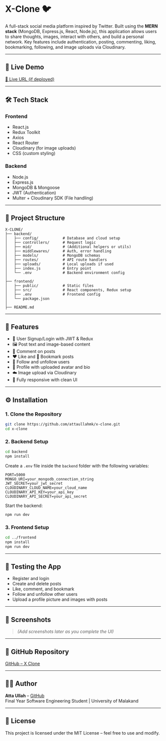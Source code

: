 
# X-Clone 🐦

A full-stack social media platform inspired by Twitter. Built using the **MERN stack** (MongoDB, Express.js, React, Node.js), this application allows users to share thoughts, images, interact with others, and build a personal network. Key features include authentication, posting, commenting, liking, bookmarking, following, and image uploads via Cloudinary.

---

## 🚀 Live Demo

[🔗 Live URL (if deployed)](https://your-live-link.com)

---

## 🛠 Tech Stack

### Frontend
- React.js
- Redux Toolkit
- Axios
- React Router
- Cloudinary (for image uploads)
- CSS (custom styling)

### Backend
- Node.js
- Express.js
- MongoDB & Mongoose
- JWT (Authentication)
- Multer + Cloudinary SDK (File handling)

---

## 📁 Project Structure

```
X-CLONE/
├── backend/
│   ├── config/           # Database and cloud setup
│   ├── controllers/      # Request logic
│   ├── mid/              # (Additional helpers or utils)
│   ├── middlewares/      # Auth, error handling
│   ├── models/           # MongoDB schemas
│   ├── routes/           # API route handlers
│   ├── uploads/          # Local uploads if used
│   ├── index.js          # Entry point
│   └── .env              # Backend environment config
│
├── frontend/
│   ├── public/           # Static files
│   ├── src/              # React components, Redux setup
│   ├── .env              # Frontend config
│   └── package.json
│
├── README.md
```

---

## 🌟 Features

- 🔐 User Signup/Login with JWT & Redux
- 🖼️ Post text and image-based content
- 💬 Comment on posts
- ❤️ Like and 📌 Bookmark posts
- 👥 Follow and unfollow users
- 👤 Profile with uploaded avatar and bio
- ☁️ Image upload via Cloudinary
- 📱 Fully responsive with clean UI

---

## ⚙️ Installation

### 1. Clone the Repository

```bash
git clone https://github.com/attaullahmk/x-clone.git
cd x-clone
```

### 2. Backend Setup

```bash
cd backend
npm install
```

Create a `.env` file inside the `backend` folder with the following variables:

```env
PORT=5000
MONGO_URI=your_mongodb_connection_string
JWT_SECRET=your_jwt_secret
CLOUDINARY_CLOUD_NAME=your_cloud_name
CLOUDINARY_API_KEY=your_api_key
CLOUDINARY_API_SECRET=your_api_secret
```

Start the backend:

```bash
npm run dev
```

### 3. Frontend Setup

```bash
cd ../frontend
npm install
npm run dev
```

---

## 🧪 Testing the App

- Register and login
- Create and delete posts
- Like, comment, and bookmark
- Follow and unfollow other users
- Upload a profile picture and images with posts

---

## 📸 Screenshots

> *(Add screenshots later as you complete the UI)*

---

## 📂 GitHub Repository

[GitHub – X Clone](https://github.com/attaullahmk/x-clone)

---

## 🧑‍💻 Author

**Atta Ullah** – [GitHub](https://github.com/attaullahmk)  
Final Year Software Engineering Student | University of Malakand

---

## 📄 License

This project is licensed under the MIT License – feel free to use and modify.
